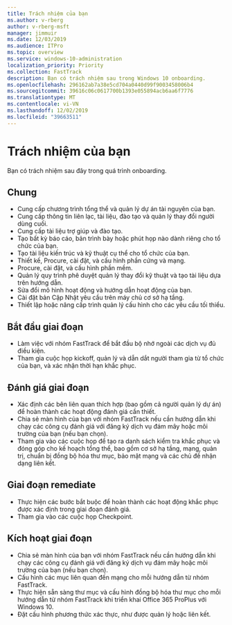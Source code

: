 ```yaml
---
title: Trách nhiệm của bạn
ms.author: v-rberg
author: v-rberg-msft
manager: jimmuir
ms.date: 12/03/2019
ms.audience: ITPro
ms.topic: overview
ms.service: windows-10-administration
localization_priority: Priority
ms.collection: FastTrack
description: Bạn có trách nhiệm sau trong Windows 10 onboarding.
ms.openlocfilehash: 296162ab7a38e5cd704a0440d99f9003458006b4
ms.sourcegitcommit: 39616c06c0617700b1393e055894acb6aa6f7776
ms.translationtype: MT
ms.contentlocale: vi-VN
ms.lasthandoff: 12/02/2019
ms.locfileid: "39663511"
---
```

# <a name="your-responsibilities"></a>Trách nhiệm của bạn

Bạn có trách nhiệm sau đây trong quá trình onboarding.

## <a name="general"></a>Chung

- Cung cấp chương trình tổng thể và quản lý dự án tài nguyên của bạn.
- Cung cấp thông tin liên lạc, tài liệu, đào tạo và quản lý thay đổi người dùng cuối.
- Cung cấp tài liệu trợ giúp và đào tạo.
- Tạo bất kỳ báo cáo, bản trình bày hoặc phút họp nào dành riêng cho tổ chức của bạn.
- Tạo tài liệu kiến trúc và kỹ thuật cụ thể cho tổ chức của bạn.
- Thiết kế, Procure, cài đặt, và cấu hình phần cứng và mạng.
- Procure, cài đặt, và cấu hình phần mềm.
- Quản lý quy trình phê duyệt quản lý thay đổi kỹ thuật và tạo tài liệu dựa trên hướng dẫn.
- Sửa đổi mô hình hoạt động và hướng dẫn hoạt động của bạn.
- Cài đặt bản Cập Nhật yêu cầu trên máy chủ cơ sở hạ tầng.
- Thiết lập hoặc nâng cấp trình quản lý cấu hình cho các yêu cầu tối thiểu.

## <a name="initiate-phase"></a>Bắt đầu giai đoạn

- Làm việc với nhóm FastTrack để bắt đầu bộ nhớ ngoài các dịch vụ đủ điều kiện.
- Tham gia cuộc họp kickoff, quản lý và dẫn dắt người tham gia từ tổ chức của bạn, và xác nhận thời hạn khắc phục.

## <a name="assess-phase"></a>Đánh giá giai đoạn

- Xác định các bên liên quan thích hợp (bao gồm cả người quản lý dự án) để hoàn thành các hoạt động đánh giá cần thiết.
- Chia sẻ màn hình của bạn với nhóm FastTrack nếu cần hướng dẫn khi chạy các công cụ đánh giá với đăng ký dịch vụ đám mây hoặc môi trường của bạn (nếu bạn chọn).
- Tham gia vào các cuộc họp để tạo ra danh sách kiểm tra khắc phục và đóng góp cho kế hoạch tổng thể, bao gồm cơ sở hạ tầng, mạng, quản trị, chuẩn bị đồng bộ hóa thư mục, bảo mật mạng và các chủ đề nhận dạng liên kết.

## <a name="remediate-phase"></a>Giai đoạn remediate

- Thực hiện các bước bắt buộc để hoàn thành các hoạt động khắc phục được xác định trong giai đoạn đánh giá.
- Tham gia vào các cuộc họp Checkpoint.

## <a name="enable-phase"></a>Kích hoạt giai đoạn

- Chia sẻ màn hình của bạn với nhóm FastTrack nếu cần hướng dẫn khi chạy các công cụ đánh giá với đăng ký dịch vụ đám mây hoặc môi trường của bạn (nếu bạn chọn).
- Cấu hình các mục liên quan đến mạng cho mỗi hướng dẫn từ nhóm FastTrack.
- Thực hiện sẵn sàng thư mục và cấu hình đồng bộ hóa thư mục cho mỗi hướng dẫn từ nhóm FastTrack khi triển khai Office 365 ProPlus với Windows 10.
- Đặt cấu hình phương thức xác thực, như được quản lý hoặc liên kết.







  

  

 